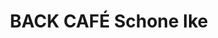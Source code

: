 ---
title: "BACK CAFÉ Schone Ike"
url: /schoeneiche-bei-berlin/back-cafe-schone-ike/
shop: Bäckerei
---